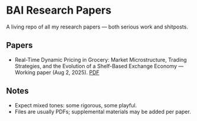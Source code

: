 # BAI Research Papers

A living repo of all my research papers — both serious work and shitposts.

## Papers

- Real-Time Dynamic Pricing in Grocery: Market Microstructure, Trading Strategies, and the Evolution of a Shelf-Based Exchange Economy — Working paper (Aug 2, 2025). [PDF](./Real-Time%20Dynamic%20Pricing%20in%20Grocery%20Market%20Microstructure.pdf)

## Notes

- Expect mixed tones: some rigorous, some playful.
- Files are usually PDFs; supplemental materials may be added per paper.
